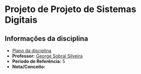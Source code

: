 # Projeto de Projeto de Sistemas Digitais

## Informações da disciplina

* [Plano da disciplina](https://estudante.ifpb.edu.br/media/cursos/28/disciplina/Projeto_de_Sistemas_Digitais.pdf)
* **Professor:** [George Sobral Silveira](http://lattes.cnpq.br/2934289095298260)
* **Período de Referência:** 5
* **Nota/Conceito:**
